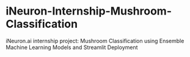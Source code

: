 # iNeuron-Internship-Mushroom-Classification
iNeuron.ai internship project: Mushroom Classification using Ensemble Machine Learning Models and Streamlit Deployment
